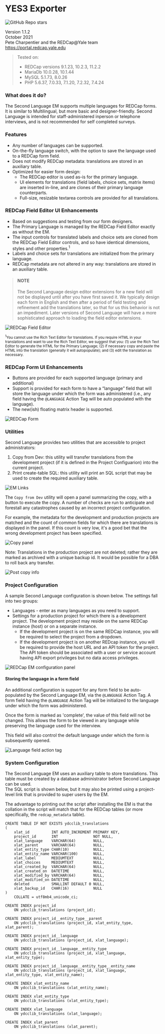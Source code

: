 # YES3 Exporter

![GitHub Repo stars](https://img.shields.io/github/stars/yale-redcap/yes3-exporter?style=for-the-badge)

Version 1.1.2   
October 2021  
Pete Charpentier and the REDCap@Yale team  
https://portal.redcap.yale.edu  

> Tested on:
> - REDCap versions 9.1.23, 10.2.3, 11.2.2
> - MariaDb 10.0.28, 10.1.44
> - MySQL 5.1.73, 8.0.26
> - PHP 5.6.37, 7.0.33, 7.1.20, 7.2.32, 7.4.24

### What does it do?
The Second Language EM supports multiple languages for REDCap forms.
It is similar to Multilingual, but more basic and designer-friendly.
Second Language is intended for staff-administered inperson
or telephone interviews, and is not recommended for self completed surveys.

### Features
- Any number of languages can be supported.
- On-the-fly language switch, with the option to save the language used to a REDCap form field.
- Does not modify REDCap metadata: translations are stored in an auxiliary table.
- Optimized for easier form design:
  - The REDCap editor is used as-is for the primary language.
  - UI elements for translations (field labels, choice sets, matrix items) 
  are inserted in-line, and are clones of their primary language counterparts.
  - Full-size, resizable textarea controls are provided for all translations.
  
### REDCap Field Editor UI Enhancements

- Based on suggestions and testing from our form designers.
- The Primary Language is managed by the REDCap Field Editor exactly as without the EM.
- The input controls for translated labels and choice sets are cloned from the REDCap Field Editor controls, and so have identical dimensions, styles and other properties.<sup>1</sup>
- Labels and choice sets for translations are initialized from the primary language.
- REDCap metadata are not altered in any way: translations are stored in an auxiliary table.

> #### NOTE  
> The Second Language design editor extensions for a new field will not be displayed until after you have first saved it. 
We typically design each form in English and then after a period of field testing and refinement add the translations later, 
so that for us this behavior is not an impediment. 
Later versions of Second Language will have a more sophisticated approach to loading the field editor extensions. 

![REDCap Field Editor](images/second_language_field_editor.png)

<sub><sup>1</sup>You cannot use the Rich Text Editor for translations. If you require HTML in your translations and want to use the Rich Text Editor, we suggest that you: 
(1) use the Rich Text Editor to generate the HTML for the Primary Language;
(2) if necessary copy and paste the HTML into the translation (generally it will autopopulate); and
(3) edit the translation as necessary.</sub>

### REDCap Form UI Enhancements
- Buttons are provided for each supported language (primary and additional)
- Support is provided for each form to have a “language” field that will store the language under which the form was administered (i.e., any field having the ```@LANGUAGE``` Action Tag will be auto populated with the language).
- The new(ish) floating matrix header is supported.  

![REDCap Form](images/second_language_form.png)

### Utilities
Second Language provides two utilities that are accessible to project administrators:
1. Copy from Dev: this utility will transfer translations from the development project (if it is defined in the Project Configuarion) into the current project.
2. Print create-table SQL: this utility will print an SQL script that may be used to create the required auxiliary table.

![EM Links](images/second_language_links.png)

The ```Copy from Dev``` utility will open a panel summarizing the copy, with a button to execute the copy.
A number of checks are run to anticipate and forestall any catastrophes caused by an incorrect project configuration.  

For example, the metadata for the development and production projects are matched and the count of common fields for which there are translations is displayed in the panel.
If this count is very low, it's a good bet that the wrong development project has been specified.
  

![Copy panel](images/second_language_copy_from_dev.png)

Note: Translations in the production project are not deleted; rather they are marked as archived with a unique backup id.
It would be possible for a DBA to roll back any transfer.  

![Post copy info](images/second_language_post_copy.png)

### Project Configuration
A sample Second Language configuration is shown below.
The settings fall into two groups:

- Languages - enter as many languages as you need to support.
- Settings for a production project for which there is a development project. 
The development project may reside on the same REDCap instance (host) or on a separate instance.
    - If the development project is on the same REDCap instance, you will be required to select the project from a dropdown.
    - If the development project is on another REDcap instance, you will
    be required to provide the host URL and an API token for the project.
    The API token should be associated with a user or service account having API export
    privileges but no data access privileges.

![REDCap EM configuration panel](images/second_language_settings.png)

#### Storing the language in a form field
An additional configuration is support for any form field to be auto-populated by the Second Language EM,
via the ```@LANGUAGE``` Action Tag. 
A form field having the ```@LANGUAGE``` Action Tag will be initialized to the language under which the form was administered.  

Once the form is marked as 'complete', the value of this field will not be changed.
This allows the form to be viewed in any language while preserving the language
used for the interview.  

This field will also control the default language under which the form is subsequently opened.
  

![Language field action tag](images/second_language_action_tag.png)

### System Configuration
The Second Language EM uses an auxiliary table to store translations.
This table must be created by a database administrator before Second Language can be used.  
The SQL script is shown below, but it may also be printed using a project-level link that is provided to super users by the EM.  

The advantage to printing out the script after installing the EM is that the
collation in the script will match that for the REDCap tables (or more specifically, the ```redcap_metadata``` table).  

```
CREATE TABLE IF NOT EXISTS ydcclib_translations
(
    xlat_id          INT AUTO_INCREMENT PRIMARY KEY,
    project_id       INT                NOT NULL,
    xlat_language    VARCHAR(64)        NULL,
    xlat_parent      VARCHAR(64)        NULL,
    xlat_entity_type CHAR(10)           NULL,
    xlat_entity_name VARCHAR(100)       NULL,
    xlat_label       MEDIUMTEXT         NULL,
    xlat_choices     MEDIUMTEXT         NULL,
    xlat_created_by  VARCHAR(64)        NULL,
    xlat_created_on  DATETIME           NULL,
    xlat_modified_by VARCHAR(64)        NULL,
    xlat_modified_on DATETIME           NULL,
    deleted          SMALLINT DEFAULT 0 NULL,
    xlat_backup_id   CHAR(16)           NULL
)
    COLLATE = utf8mb4_unicode_ci;

CREATE INDEX project_id
    ON ydcclib_translations (project_id);

CREATE INDEX project_id__entity_type__parent
    ON ydcclib_translations (project_id, xlat_entity_type, xlat_parent);

CREATE INDEX project_id__language
    ON ydcclib_translations (project_id, xlat_language);

CREATE INDEX project_id__language__entity_type
    ON ydcclib_translations (project_id, xlat_language, xlat_entity_type);

CREATE INDEX project_id__language__entity_type__entity_name
    ON ydcclib_translations (project_id, xlat_language, xlat_entity_type, xlat_entity_name);

CREATE INDEX xlat_entity_name
    ON ydcclib_translations (xlat_entity_name);

CREATE INDEX xlat_entity_type
    ON ydcclib_translations (xlat_entity_type);

CREATE INDEX xlat_language
    ON ydcclib_translations (xlat_language);

CREATE INDEX xlat_parent
    ON ydcclib_translations (xlat_parent);
```







